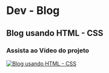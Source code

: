 #  Dev - Blog

## Blog usando HTML - CSS 
### Assista ao Vídeo do projeto
[![Blog usando HTML - CSS](https://github.com/ThiagoSGomes-Dev/test-repositorio/blob/main/Screenshot_11.png)](https://www.youtube.com/watch?v=AQ_jML2ZmaA)
